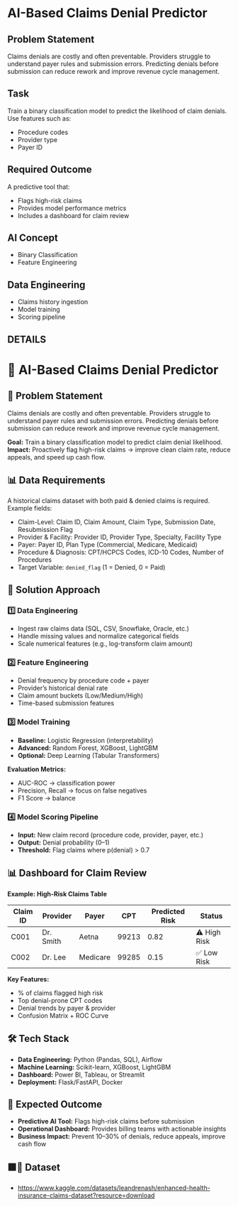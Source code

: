 # AI-Based Claims Denial Predictor

## Problem Statement
Claims denials are costly and often preventable. Providers struggle to understand payer rules and submission errors. Predicting denials before submission can reduce rework and improve revenue cycle management.

## Task
Train a binary classification model to predict the likelihood of claim denials. Use features such as:

- Procedure codes
- Provider type
- Payer ID

## Required Outcome
A predictive tool that:

- Flags high-risk claims
- Provides model performance metrics
- Includes a dashboard for claim review

## AI Concept
- Binary Classification
- Feature Engineering

## Data Engineering
- Claims history ingestion
- Model training
- Scoring pipeline

## DETAILS

# 🏥 AI-Based Claims Denial Predictor

## 📌 Problem Statement
Claims denials are costly and often preventable. Providers struggle to understand payer rules and submission errors. Predicting denials before submission can reduce rework and improve revenue cycle management.

**Goal:** Train a binary classification model to predict claim denial likelihood.  
**Impact:** Proactively flag high-risk claims → improve clean claim rate, reduce appeals, and speed up cash flow.

## 📊 Data Requirements
A historical claims dataset with both paid & denied claims is required. Example fields:

- Claim-Level: Claim ID, Claim Amount, Claim Type, Submission Date, Resubmission Flag  
- Provider & Facility: Provider ID, Provider Type, Specialty, Facility Type  
- Payer: Payer ID, Plan Type (Commercial, Medicare, Medicaid)  
- Procedure & Diagnosis: CPT/HCPCS Codes, ICD-10 Codes, Number of Procedures  
- Target Variable: `denied_flag` (1 = Denied, 0 = Paid)  

## 🔧 Solution Approach

### 1️⃣ Data Engineering
- Ingest raw claims data (SQL, CSV, Snowflake, Oracle, etc.)
- Handle missing values and normalize categorical fields
- Scale numerical features (e.g., log-transform claim amount)

### 2️⃣ Feature Engineering
- Denial frequency by procedure code + payer
- Provider’s historical denial rate
- Claim amount buckets (Low/Medium/High)
- Time-based submission features

### 3️⃣ Model Training
- **Baseline:** Logistic Regression (interpretability)  
- **Advanced:** Random Forest, XGBoost, LightGBM  
- **Optional:** Deep Learning (Tabular Transformers)  

**Evaluation Metrics:**  
- AUC-ROC → classification power  
- Precision, Recall → focus on false negatives  
- F1 Score → balance  

### 4️⃣ Model Scoring Pipeline
- **Input:** New claim record (procedure code, provider, payer, etc.)  
- **Output:** Denial probability (0–1)  
- **Threshold:** Flag claims where p(denial) > 0.7  

## 📊 Dashboard for Claim Review
**Example: High-Risk Claims Table**

| Claim ID | Provider    | Payer   | CPT   | Predicted Risk | Status        |
|----------|------------|--------|-------|----------------|---------------|
| C001     | Dr. Smith  | Aetna  | 99213 | 0.82           | ⚠️ High Risk  |
| C002     | Dr. Lee    | Medicare | 99285 | 0.15           | ✅ Low Risk   |

**Key Features:**  
- % of claims flagged high risk  
- Top denial-prone CPT codes  
- Denial trends by payer & provider  
- Confusion Matrix + ROC Curve  

## 🛠️ Tech Stack
- **Data Engineering:** Python (Pandas, SQL), Airflow  
- **Machine Learning:** Scikit-learn, XGBoost, LightGBM  
- **Dashboard:** Power BI, Tableau, or Streamlit  
- **Deployment:** Flask/FastAPI, Docker  

## 🎯 Expected Outcome
- **Predictive AI Tool:** Flags high-risk claims before submission  
- **Operational Dashboard:** Provides billing teams with actionable insights  
- **Business Impact:** Prevent 10–30% of denials, reduce appeals, improve cash flow

## 🟩📄 Dataset
- https://www.kaggle.com/datasets/leandrenash/enhanced-health-insurance-claims-dataset?resource=download


